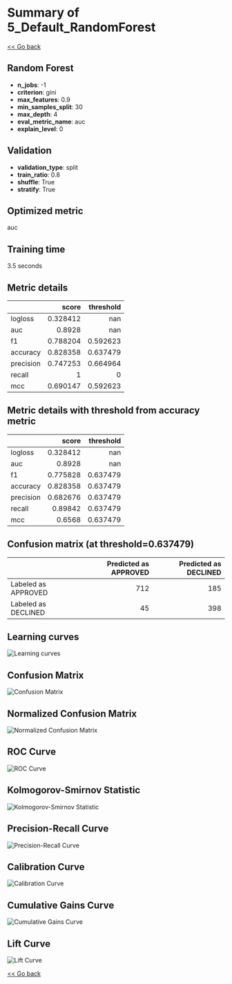 # Summary of 5_Default_RandomForest

[<< Go back](../README.md)


## Random Forest
- **n_jobs**: -1
- **criterion**: gini
- **max_features**: 0.9
- **min_samples_split**: 30
- **max_depth**: 4
- **eval_metric_name**: auc
- **explain_level**: 0

## Validation
 - **validation_type**: split
 - **train_ratio**: 0.8
 - **shuffle**: True
 - **stratify**: True

## Optimized metric
auc

## Training time

3.5 seconds

## Metric details
|           |    score |   threshold |
|:----------|---------:|------------:|
| logloss   | 0.328412 |  nan        |
| auc       | 0.8928   |  nan        |
| f1        | 0.788204 |    0.592623 |
| accuracy  | 0.828358 |    0.637479 |
| precision | 0.747253 |    0.664964 |
| recall    | 1        |    0        |
| mcc       | 0.690147 |    0.592623 |


## Metric details with threshold from accuracy metric
|           |    score |   threshold |
|:----------|---------:|------------:|
| logloss   | 0.328412 |  nan        |
| auc       | 0.8928   |  nan        |
| f1        | 0.775828 |    0.637479 |
| accuracy  | 0.828358 |    0.637479 |
| precision | 0.682676 |    0.637479 |
| recall    | 0.89842  |    0.637479 |
| mcc       | 0.6568   |    0.637479 |


## Confusion matrix (at threshold=0.637479)
|                     |   Predicted as APPROVED |   Predicted as DECLINED |
|:--------------------|------------------------:|------------------------:|
| Labeled as APPROVED |                     712 |                     185 |
| Labeled as DECLINED |                      45 |                     398 |

## Learning curves
![Learning curves](learning_curves.png)
## Confusion Matrix

![Confusion Matrix](confusion_matrix.png)


## Normalized Confusion Matrix

![Normalized Confusion Matrix](confusion_matrix_normalized.png)


## ROC Curve

![ROC Curve](roc_curve.png)


## Kolmogorov-Smirnov Statistic

![Kolmogorov-Smirnov Statistic](ks_statistic.png)


## Precision-Recall Curve

![Precision-Recall Curve](precision_recall_curve.png)


## Calibration Curve

![Calibration Curve](calibration_curve_curve.png)


## Cumulative Gains Curve

![Cumulative Gains Curve](cumulative_gains_curve.png)


## Lift Curve

![Lift Curve](lift_curve.png)



[<< Go back](../README.md)
